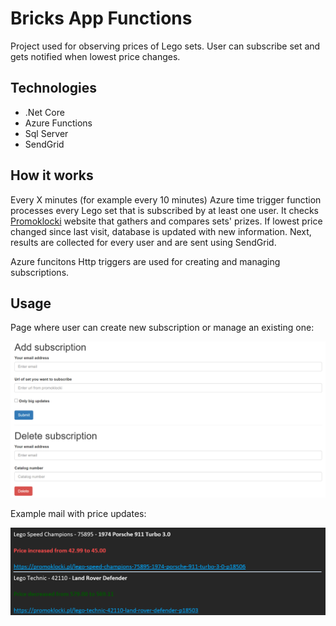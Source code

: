 # Bricks App Functions

Project used for observing prices of Lego sets. User can subscribe set and gets notified when lowest price changes.

## Technologies
* .Net Core
* Azure Functions
* Sql Server
* SendGrid

## How it works

Every X minutes (for example every 10 minutes) Azure time trigger function processes every Lego set that is subscribed by at least one user. It checks [Promoklocki](https://promoklocki.pl/) website that gathers and compares sets' prizes. If lowest price changed since last visit, database is updated with new information. Next, results are collected for every user and are sent using SendGrid.

Azure funcitons Http triggers are used for creating and managing subscriptions.

## Usage

Page where user can create new subscription or manage an existing one:

![manage page](https://github.com/piotr147/BricksAppFunction/blob/master/Images/managePage.png)

Example mail with price updates:

![mail example](https://github.com/piotr147/BricksAppFunction/blob/master/Images/mail.png)
